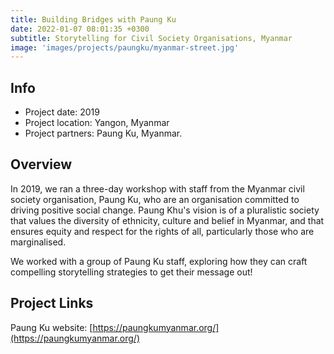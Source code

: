```yaml
---
title: Building Bridges with Paung Ku
date: 2022-01-07 08:01:35 +0300
subtitle: Storytelling for Civil Society Organisations, Myanmar
image: 'images/projects/paungku/myanmar-street.jpg'
---
```


## Info 
- Project date: 2019
- Project location: Yangon, Myanmar
- Project partners: Paung Ku, Myanmar.

## Overview
In 2019, we ran a three-day workshop with staff from the Myanmar civil society organisation, Paung Ku, who are an organisation committed to driving positive social change. Paung Khu's vision is of a pluralistic society that values the diversity of ethnicity, culture and belief in Myanmar, and that ensures equity and respect for the rights of all, particularly those who are marginalised.

We worked with a group of Paung Ku staff, exploring how they can craft compelling storytelling strategies to get their message out!

## Project Links
Paung Ku website: [https://paungkumyanmar.org/](https://paungkumyanmar.org/)